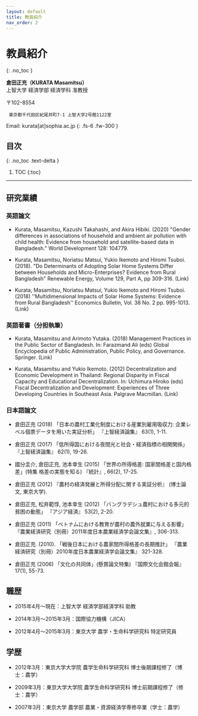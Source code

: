 ```yaml
---
layout: default
title: 教員紹介
nav_order: 2
---
```


# 教員紹介
{: .no_toc }


**倉田正充（KURATA Masamitsu）**  
上智大学 経済学部 経済学科 准教授

〒102-8554  

     東京都千代田区紀尾井町7-1 上智大学2号館1122室 

Email: kurata[at]sophia.ac.jp
{: .fs-6 .fw-300 }

## 目次
{: .no_toc .text-delta }

1. TOC
{:toc}

---
## 研究業績
### 英語論文

+ Kurata, Masamitsu, Kazushi Takahashi, and Akira Hibiki. (2020) "Gender differences in associations of household and ambient air pollution with child health: Evidence from household and satellite-based data in Bangladesh." World Development 128: 104779. 

+ Kurata, Masamitsu, Noriatsu Matsui, Yukio Ikemoto and Hiromi Tsuboi. (2018). "Do Determinants of Adopting Solar Home Systems Differ between Households and Micro-Enterprises? Evidence from Rural Bangladesh" Renewable Energy, Volume 129, Part A, pp 309-316. (Link)

+ Kurata, Masamitsu, Noriatsu Matsui, Yukio Ikemoto and Hiromi Tsuboi. (2018) ''Multidimensional Impacts of Solar Home Systems: Evidence from Rural Bangladesh'' Economics Bulletin, Vol. 38 No. 2 pp. 995-1013. (Link)



### 英語著書（分担執筆）

+ Kurata, Masamitsu and Arimoto Yutaka. (2018) Management Practices in the Public Sector of Bangladesh. In: Farazmand Ali (eds) Global Encyclopedia of Public Administration, Public Policy, and Governance. Springer. (Link)

+ Kurata, Masamitsu and Yukio Ikemoto. (2012) Decentralization and Economic Development in Thailand: Regional Disparity in Fiscal Capacity and Educational Decentralization. In: Uchimura Hiroko (eds) Fiscal Decentralization and Development: Experiences of Three Developing Countries in Southeast Asia. Palgrave Macmillan. (Link)



### 日本語論文

+ 倉田正充 (2018) 「日本の農村工業化制度における産業別雇用吸収力: 企業レベル個票データを用いた実証分析」 『上智経済論集』 63(1), 1-11.

+ 倉田正充 (2017) 「低所得国における夜間光と社会・経済指標の相関関係」 『上智経済論集』 62(1), 19-26. 

+ 國分圭介, 倉田正充, 池本幸生 (2015) 「世界の所得格差: 国家間格差と国内格差」(特集 格差の実態を知る) 『統計』, 66(2), 17-25. 

+ 倉田正充 (2012) 『農村の経済発展と所得分配に関する実証分析』 (博士論文, 東京大学). 

+ 倉田正充, 松井範惇, 池本幸生 (2012) 「バングラデシュ農村における多元的貧困の動態」 『アジア経済』 53(2), 2-20. 

+ 倉田正充 (2011) 「ベトナムにおける教育が農村の農外就業に与える影響」 『農業経済研究（別冊）2011年度日本農業経済学会論文集』, 306-313. 

+ 倉田正充. (2010). 「戦後日本における農家間所得格差の長期推計」 『農業経済研究（別冊）2010年度日本農業経済学会論文集』 321-328. 

+ 倉田正充 (2006) 「文化の共同体」(懸賞論文特集) 『国際文化会館会報』 17(1), 55-73. 

## 職歴
+ 2015年4月～現在：上智大学 経済学部経済学科 助教

+ 2014年3月～2015年3月：国際協力機構（JICA）

+ 2012年4月～2015年3月：東京大学 農学・生命科学研究科 特定研究員 

## 学歴
+ 2012年3月：東京大学大学院 農学生命科学研究科 博士後期課程修了（博士：農学） 

+ 2009年3月：東京大学大学院 農学生命科学研究科 博士前期課程修了（修士：農学）

+ 2007年3月：東京大学 農学部 農業・資源経済学専修卒業（学士：農学）